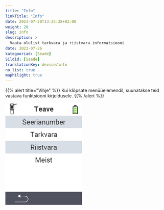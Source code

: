 ```yaml
---
title: "Info"
linkTitle: "Info"
date: 2023-07-28T13:25:28+02:00
weight: 20
slug: info
description: >
  Vaata olulist tarkvara ja riistvara informatsiooni
date: 2023-07-26
kategooriad: [Seade]
Sildid: [Seade]
translationKey: device/info
no_list: true
maphilight: true
---
```

{{% alert title="Vihje" %}}
Kui klõpsate menüüelemendil, suunatakse teid vastava funktsiooni kirjeldusele.
{{% /alert %}}

<img src="images/menu.png" alt="VitalControl Info" title="Info" usemap="#workmap" class="maphilight" />

<map name="workmap">
  <area shape="rect" coords="2,40,238,80" alt="Seerianumber" title="Seadme seerianumbri vaatamiseks klõpsake siin&#10;Mausklick: zur Dokumentation" href="/et/docs/device/info/serial-number/">
  <area shape="rect" coords="2,80,238,120" alt="Tarkvara" title="Juhised tarkvaraversiooni vaatamiseks leiate siit&#10;Mausklick: zur Dokumentation" href="/et/docs/firmware/versions/">
  <area shape="rect" coords="2,120,238,160" alt="Riistvara" title="Seadme riistvarainfo vaatamiseks klõpsake siin&#10;Mausklick: zur Dokumentation" href="/et/docs/device/info/hardware/">
  <area shape="rect" coords="2,160,238,200" alt="Teave" title="Kutsu esile müüja informatsioon&#10;Mausklick: zur Dokumentation" href="/et/docs/device/info/about/">

  <area shape="rect" coords="2,282,120,319" alt="Tagasi" title="Hüppa tagasi ühe taseme võrra&#10;Mouse click: open documentation" href="/et/docs/device/">
</map>
